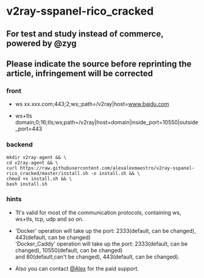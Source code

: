# v2ray-sspanel-rico_cracked
## For test and study instead of commerce, powered by @zyg
## Please indicate the source before reprinting the article, infringement will be corrected

### front
- ws
    xx.xxx.com;443;2;ws;;path=/v2ray|host=www.baidu.com
    
- ws+tls
    domain;0;16;tls;ws;path=/v2ray|host=domain|inside_port=10550|outside_port=443
    
### backend

    mkdir v2ray-agent && \
    cd v2ray-agent && \
    curl https://raw.githubusercontent.com/alexalexmaestro/v2ray-sspanel-rico_cracked/master/install.sh -o install.sh && \
    chmod +x install.sh && \
    bash install.sh

### hints
- Tt's valid for most of the communication protocols, containing ws, ws+tls, tcp, udp and so on.

- 'Docker' operation will take up the port: 2333(default, can be changed), 443(default, can be changed)  
'Docker_Caddy' operation will take up the port: 2333(default, can be changed), 10550(default, can be changed)<br>
and 80(default,can't be changed), 443(default, can be changed).

- Also you can contact [@Alex](https://t.me/alexalexmaestro) for the paid support.
